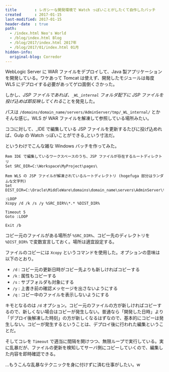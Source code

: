 ```yaml
---
title        : レガシーな開発環境で Watch っぽいことがしたくて自作したバッチ
created      : 2017-01-15
last-modified: 2017-01-15
header-date  : true
path:
  - /index.html Neo's World
  - /blog/index.html Blog
  - /blog/2017/index.html 2017年
  - /blog/2017/01/index.html 01月
hidden-info:
  original-blog: Corredor
---
```


WebLogic Server に WAR ファイルをデプロイして、Java 製アプリケーションを開発している。ワケあって Tomcat は使えず、開発したモジュールは毎度 WLS にデプロイする必要があってゲロ面倒くさかった。

しかし、*JSP ファイルであれば、`_WL_internal` フォルダ配下に JSP ファイルを投げ込めば即反映してくれる*ことを発見した。

パスは `/domains/domain_name/servers/AdminServer/tmp/_WL_internal/` とかそんな感じ。WLS が WAR ファイルを解凍して参照している場所みたい。

ココに対して、_IDE で編集している JSP ファイルを更新するたびに投げ込めれば、Gulp の Watch っぽいことができる_という寸法だ。

というわけでこんな雑な Windows バッチを作ってみた。

```dosbatch
Rem IDE で編集しているワークスペースのうち、JSP ファイルが存在するルートディレクトリ
Set SRC_DIR=C:\Workspace\MyProject\pages\

Rem WLS の JSP ファイルが解凍されているルートディレクトリ (hogefuga 部分はランダムな文字列)
Set DIST_DIR=C:\Oracle\MiddleWare\domains\domain_name\servers\AdminServer\tmp\_WL_internal\hogefuga\

:LOOP
Xcopy /d /k /s /y %SRC_DIR%\*.* %DIST_DIR%

Timeout 5
Goto :LOOP

Exit /b
```

コピー元のファイルがある場所が `%SRC_DIR%`、コピー先のディレクトリを `%DIST_DIR%` で変数宣言しておく。場所は適宜設定する。

ファイルのコピーには `Xcopy` というコマンドを使用した。オプションの意味は以下のとおり。

- `/d` : コピー元の更新日時がコピー先よりも新しければコピーする
- `/k` : 属性もコピーする
- `/s` : サブフォルダも対象にする
- `/y` : 上書き前の確認メッセージを出さないようにする
- `/q` : コピー中のファイルを表示しないようにする

キモとなるのは `/d` オプション。コピー元のファイルの方が新しければコピーするので、新しくない場合はコピーが発生しない。普通なら「開発した日時」より「デプロイ後解凍した時刻」の方が新しくなるはずなので、基本的にコピーは発生しない。コピーが発生するということは、デプロイ後に行われた編集ということだ。

そしてコレを `Timeout` で適当に間隔を開けつつ、無限ループで実行している。実に乱暴だが、ファイルの更新を検知してサーバ側にコピーしていくので、編集した内容を即時確認できる。

…もうこんな乱暴なテクニックを身に付けずに済む仕事がしたい。w
